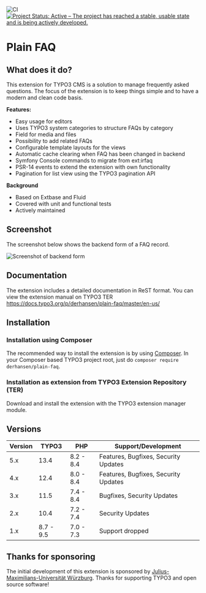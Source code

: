 ![CI](https://github.com/derhansen/plain_faq/workflows/CI/badge.svg)
[![Project Status: Active – The project has reached a stable, usable state and is being actively developed.](https://www.repostatus.org/badges/latest/active.svg)](https://www.repostatus.org/#active)

# Plain FAQ 

## What does it do?

This extension for TYPO3 CMS is a solution to manage frequently asked questions. The focus of the extension is to
keep things simple and to have a modern and clean code basis.

**Features:**

* Easy usage for editors
* Uses TYPO3 system categories to structure FAQs by category
* Field for media and files
* Possibility to add related FAQs
* Configurable template layouts for the views
* Automatic cache clearing when FAQ has been changed in backend
* Symfony Console commands to migrate from ext:irfaq
* PSR-14 events to extend the extension with own functionality
* Pagination for list view using the TYPO3 pagination API

**Background**

* Based on Extbase and Fluid
* Covered with unit and functional tests
* Actively maintained

## Screenshot

The screenshot below shows the backend form of a FAQ record.

![Screenshot of backend form](Documentation/Images/faq-screenshot.png "FAQ record")

## Documentation

The extension includes a detailed documentation in ReST format. You can view the extension manual on TYPO3 
TER https://docs.typo3.org/p/derhansen/plain-faq/master/en-us/

## Installation

### Installation using Composer

The recommended way to install the extension is by using [Composer](https://getcomposer.org/). In your Composer based TYPO3 project root, just do `composer require derhansen/plain-faq`. 

### Installation as extension from TYPO3 Extension Repository (TER)

Download and install the extension with the TYPO3 extension manager module.

## Versions

| Version | TYPO3     | PHP       | Support/Development                  |
|---------|-----------|-----------|--------------------------------------|
| 5.x     | 13.4      | 8.2 - 8.4 | Features, Bugfixes, Security Updates |
| 4.x     | 12.4      | 8.0 - 8.4 | Features, Bugfixes, Security Updates |
| 3.x     | 11.5      | 7.4 - 8.4 | Bugfixes, Security Updates           |
| 2.x     | 10.4      | 7.2 - 7.4 | Security Updates                     |
| 1.x     | 8.7 - 9.5 | 7.0 - 7.3 | Support dropped                      |

## Thanks for sponsoring

The initial development of this extension is sponsored by [Julius-Maximilians-Universität Würzburg](https://www.uni-wuerzburg.de).
Thanks for supporting TYPO3 and open source software!

